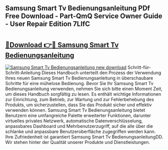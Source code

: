 ## Samsung Smart Tv Bedienungsanleitung PDf Free Download - Part-QmQ Service Owner Guide - User Repair Edition 7LlfC

# <h2><a href="http://df5m61h.blite.top/?on=Samsung+Smart+Tv+Bedienungsanleitung">🔗Download 👉🔴 Samsung Smart Tv Bedienungsanleitung</a></h2>

[![Samsung Smart Tv Bedienungsanleitung new download](https://i.imgur.com/lujVjoI.png)](http://df5m61h.blite.top/?on=Samsung+Smart+Tv+Bedienungsanleitung)
Schritt-für-Schritt-Anleitung Dieses Handbuch unterteilt den Prozess der Verwendung Ihres neuen Samsung Smart Tv Bedienungsanleitung in überschaubare Schritte für eine mühelose Bedienung. Bevor Sie Ihr Samsung Smart Tv Bedienungsanleitung verwenden, nehmen Sie sich bitte einen Moment Zeit, um dieses Handbuch sorgfältig zu lesen. Es enthält wichtige Informationen zur Einrichtung, zum Betrieb, zur Wartung und zur Fehlerbehebung des Produkts, um sicherzustellen, dass Sie das Produkt sicher und effektiv verwenden können. Samsung Smart Tv Bedienungsanleitung bietet Benutzern eine umfangreiche Palette erweiterter Funktionen, darunter virtuelles privates Netzwerk, automatische Datenverschlüsselung, anpassbares Dashboard und Mehrbenutzerzugriff, auf die alle über die schlanke und anpassbare Benutzeroberfläche zugegriffen werden kann. Ihre Zufriedenheit ist garantiert Samsung Smart Tv BedienungsanleitungDD. Wir stehen hinter der Qualität unserer Produkte und Dienstleistungen.
